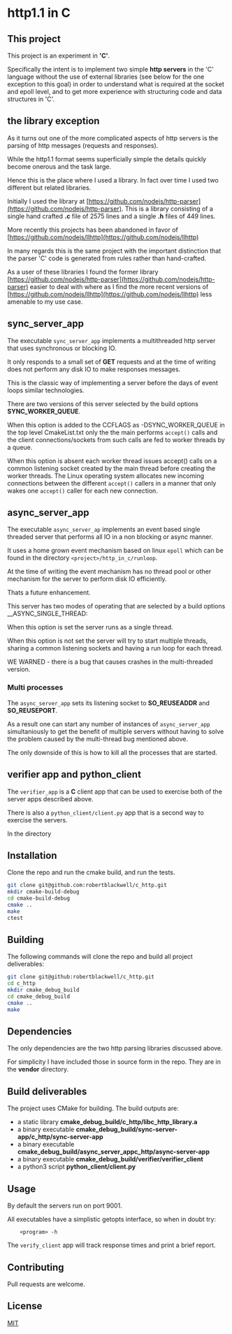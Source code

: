 # http1.1 in C

## This project

This project is an experiment in __'C'__. 

Specifically the intent is to implement two simple __http servers__
in the 'C' language without the use of external libraries (see below for the one exception to this goal)
in order to understand what is required at the socket and epoll level, and to get more experience with
structuring code and data structures in 'C'.

## the library exception

As it turns out one of the more complicated aspects of http servers is the parsing of http messages
(requests and responses).

While the http1.1 format seems superficially simple the details quickly become onerous and the task large.

Hence this is the place where I used a library. In fact over time I used two different but related libraries.

Initially I used the library at [https://github.com/nodejs/http-parser](https://github.com/nodejs/http-parser).
This is a library consisting of a single hand crafted __.c__ file of 2575 lines and a single __.h__ files of 449 lines.

More recently this projects has been abandoned in favor of [https://github.com/nodejs/llhttp](https://github.com/nodejs/llhttp)

In many regards this is the same project with the important distinction that the parser 'C' code is generated from 
rules rather than hand-crafted.

As a user of these libraries I found the former library [https://github.com/nodejs/http-parser](https://github.com/nodejs/http-parser)
easier to deal with where as I find the more recent versions of [https://github.com/nodejs/llhttp](https://github.com/nodejs/llhttp)
less amenable to my use case.

## sync_server_app

The executable `sync_server_app` implements a multithreaded http server that uses synchronous or blocking IO.

It only responds to a small set of __GET__ requests and at the time of writing does not perform
any disk IO to make responses messages.

This is the classic way of implementing a server before the days of event loops similar technologies.

There are two versions of this server selected by the build options __SYNC_WORKER_QUEUE__.

When this option is added to the CCFLAGS as -DSYNC_WORKER_QUEUE in the top level CmakeList.txt
only the the main performs `accept()` calls and the client connections/sockets from such calls
are fed to worker threads by a queue.

When this option is absent each worker thread issues accept() calls on a common listening socket created by the main
thread before creating the worker threads. The Linux operating system allocates new incoming connections between the
different `accept()` callers in a manner that only wakes one `accept()` caller for each new connection.

## async_server_app

The executable `async_server_ap` implements an event based single threaded server that performs all IO
in a non blocking or async manner.

It uses a home grown event mechanism based on linux `epoll` which can be found in the directory `<project>/http_in_c/runloop`.

At the time of writing the event mechanism has no thread pool or other mechanism for the server to perform
disk IO efficiently. 

Thats a future enhancement.

This server has two modes of operating that are selected by a build options __ASYNC_SINGLE_THREAD:

When this option is set the server runs as a single thread.

When this option is not set the server will try to start multiple threads, sharing a common listening sockets
and having a run loop for each thread. 

WE WARNED - there is a bug that causes crashes in the multi-threaded version.

### Multi processes

The `async_server_app` sets its listening socket to __SO_REUSEADDR__ and __SO_REUSEPORT__.

As a result one can start any number of instances of `async_server_app` simultaniously to get the benefit
of multiple servers without having to solve the problem caused by the multi-thread bug mentioned above.

The only downside of this is how to kill all the processes that are started.

## verifier app and python_client

The `verifier_app` is a __C__ client app that can be used to exercise both of the server apps described above.

There is also a `python_client/client.py` app that is a second way to exercise the servers.

In the directory

## Installation

Clone the repo and run the cmake build, and run the tests.

```bash
git clone git@github.com:robertblackwell/c_http.git
mkdir cmake-build-debug
cd cmake-build-debug
cmake ..
make
ctest
```
## Building

The following commands will clone the repo and build all project deliverables:

```bash
git clone git@github:robertblackwell/c_http.git
cd c_http
mkdir cmake_debug_build
cd cmake_debug_build
cmake ..
make
```
## Dependencies

The only dependencies are the two http parsing libraries discussed above.

For simplicity I have included those in source form in the repo. They are in the __vendor__
directory.

## Build deliverables

The project uses CMake for building. The build outputs are:

-   a static library    __cmake_debug_build/c_http/libc_http_library.a__ 
-   a binary executable __cmake_debug_build/sync-server-app/c_http/sync-server-app__ 
-   a binary executable __cmake_debug_build/async_server_appc_http/async-server-app__ 
-   a binary executable __cmake_debug_build/verifier/verifier_client__ 
-   a python3 script    __python_client/client.py__ 

## Usage 

By default the servers run on port 9001.

All executables have a simplistic getopts interface, so when in doubt try:

```
    <program> -h
```

The `verify_client` app will track response times and print a brief report. 


## Contributing
Pull requests are welcome.

## License
[MIT](https://choosealicense.com/licenses/mit/)
